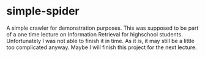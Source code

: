 # simple-spider
A simple crawler for demonstration purposes.
This was supposed to be part of a one time lecture on Information Retrieval for highschool students.
Unfortunately I was not able to finish it in time.
As it is, it may still be a little too complicated anyway.
Maybe I will finish this project for the next lecture.

